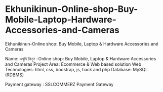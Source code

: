 # Ekhunikinun-Online-shop-Buy-Mobile-Laptop-Hardware-Accessories-and-Cameras
Ekhunikinun-Online shop: Buy Mobile, Laptop &amp; Hardware Accessories and Cameras

Name: এখুনি কিনুন -Online shop: Buy Mobile, Laptop & Hardware Accessories and Cameras
Project Area: Ecommerce & Web based solution
Web Technologies: html, css, boostrap, js, hack and php
Database: MySQL (RDBMS)

Payment gateway : SSLCOMMERZ Payment Gateway
